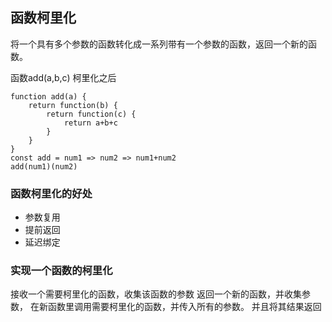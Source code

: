 ## 函数柯里化
将一个具有多个参数的函数转化成一系列带有一个参数的函数，返回一个新的函数。

函数add(a,b,c) 柯里化之后
``` 
function add(a) {
	return function(b) {
		return function(c) {
			return a+b+c
		}
	}
}
const add = num1 => num2 => num1+num2
add(num1)(num2)
```

### 函数柯里化的好处
- 参数复用
- 提前返回
- 延迟绑定

### 实现一个函数的柯里化
 接收一个需要柯里化的函数，收集该函数的参数
 返回一个新的函数，并收集参数， 在新函数里调用需要柯里化的函数，并传入所有的参数。
 并且将其结果返回





